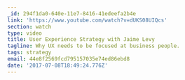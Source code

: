 ```yaml
---
_id: 294f1da0-640e-11e7-8416-41edeefa2b4e
link: 'https://www.youtube.com/watch?v=dUKS08UIQcs'
section: watch
type: video
title: User Experience Strategy with Jaime Levy
tagline: Why UX needs to be focused at business people.
tags: strategy
email: 44e8f2569fcd795157035e74ed86ebd8
date: '2017-07-08T18:49:24.776Z'
---
```

